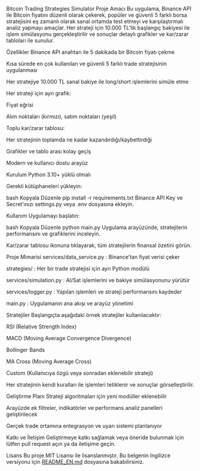 Bitcoin Trading Strategies Simulator
Proje Amacı
Bu uygulama, Binance API ile Bitcoin fiyatını düzenli olarak çekerek, popüler ve güvenli 5 farklı borsa stratejisini eş zamanlı olarak sanal ortamda test etmeyi ve karşılaştırmalı analiz yapmayı amaçlar. Her strateji için 10.000 TL’lik başlangıç bakiyesi ile işlem simülasyonu gerçekleştirilir ve sonuçlar detaylı grafikler ve kar/zarar tabloları ile sunulur.

Özellikler
Binance API anahtarı ile 5 dakikada bir Bitcoin fiyatı çekme

Kısa sürede en çok kullanılan ve güvenli 5 farklı trade stratejisinin uygulanması

Her stratejiye 10.000 TL sanal bakiye ile long/short işlemlerini simüle etme

Her strateji için ayrı grafik:

Fiyat eğrisi

Alım noktaları (kırmızı), satım noktaları (yeşil)

Toplu kar/zarar tablosu:

Her stratejinin toplamda ne kadar kazandırdığı/kaybettirdiği

Grafikler ve tablo arası kolay geçiş

Modern ve kullanıcı dostu arayüz

Kurulum
Python 3.10+ yüklü olmalı

Gerekli kütüphaneleri yükleyin:

bash
Kopyala
Düzenle
pip install -r requirements.txt
Binance API Key ve Secret’ınızı settings.py veya .env dosyasına ekleyin.

Kullanım
Uygulamayı başlatın:

bash
Kopyala
Düzenle
python main.py
Uygulama arayüzünde, stratejilerin performansını ve grafiklerini inceleyin.

Kar/zarar tablosu ikonuna tıklayarak, tüm stratejilerin finansal özetini görün.

Proje Mimarisi
services/data_service.py : Binance’tan fiyat verisi çeker

strategies/ : Her bir trade stratejisi için ayrı Python modülü

services/simulation.py : Al/Sat işlemlerini ve bakiye simülasyonunu yürütür

services/logger.py : Yapılan işlemleri ve strateji performansını kaydeder

main.py : Uygulamanın ana akışı ve arayüz yönetimi

Stratejiler
Başlangıçta aşağıdaki örnek stratejiler kullanılacaktır:

RSI (Relative Strength Index)

MACD (Moving Average Convergence Divergence)

Bollinger Bands

MA Cross (Moving Average Cross)

Custom (Kullanıcıya özgü veya sonradan eklenebilir strateji)

Her stratejinin kendi kuralları ile işlemleri tetiklenir ve sonuçlar görselleştirilir.

Geliştirme Planı
Strateji algoritmaları için yeni modüller eklenebilir

Arayüzde ek filtreler, indikatörler ve performans analiz panelleri geliştirilecek

Gerçek trade ortamına entegrasyon ve uyarı sistemi planlanıyor

Katkı ve İletişim
Geliştirmeye katkı sağlamak veya öneride bulunmak için lütfen pull request açın ya da iletişime geçin.

Lisans
Bu proje MIT Lisansı ile lisanslanmıştır.
Bu belgenin Ingilizce versiyonu için [README_EN.md](README_EN.md) dosyasına bakabilirsiniz.
